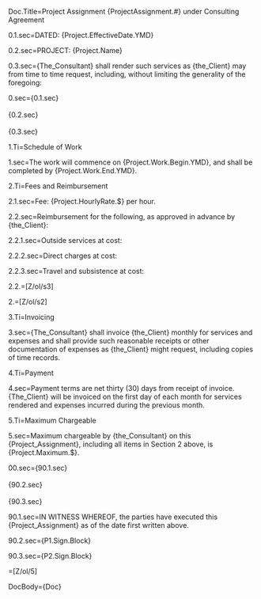 Doc.Title=Project Assignment {ProjectAssignment.#} under Consulting Agreement

0.1.sec=DATED: {Project.EffectiveDate.YMD}

0.2.sec=PROJECT: {Project.Name}

0.3.sec={The_Consultant} shall render such services as {the_Client} may from time to time request, including, without limiting the generality of the foregoing:

0.sec={0.1.sec}<br><br>{0.2.sec}<br><br>{0.3.sec}

1.Ti=Schedule of Work

1.sec=The work will commence on {Project.Work.Begin.YMD}, and shall be completed by {Project.Work.End.YMD}.

2.Ti=Fees and Reimbursement

2.1.sec=Fee: {Project.HourlyRate.$} per hour. 

2.2.sec=Reimbursement for the following, as approved in advance by {the_Client}:

2.2.1.sec=Outside services at cost:

2.2.2.sec=Direct charges at cost:

2.2.3.sec=Travel and subsistence at cost:

2.2.=[Z/ol/s3]

2.=[Z/ol/s2]

3.Ti=Invoicing

3.sec={The_Consultant} shall invoice {the_Client} monthly for services and expenses and shall provide such reasonable receipts or other documentation of expenses as {the_Client} might request, including copies of time records.

4.Ti=Payment 

4.sec=Payment terms are net thirty (30) days from receipt of invoice.  {The_Client} will be invoiced on the first day of each month for services rendered and expenses incurred during the previous month.

5.Ti=Maximum Chargeable

5.sec=Maximum chargeable by {the_Consultant} on this {Project_Assignment}, including all items in Section 2 above, is {Project.Maximum.$}.

00.sec={90.1.sec}<br><br>{90.2.sec}<br><br>{90.3.sec}

90.1.sec=IN WITNESS WHEREOF, the parties have executed this {Project_Assignment} as of the date first written above.

90.2.sec={P1.Sign.Block}

90.3.sec={P2.Sign.Block}

=[Z/ol/5]

DocBody={Doc}
